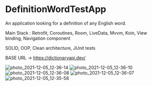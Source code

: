 # DefinitionWordTestApp
An application looking for a definition of any English word.

Main Stack : Retrofit, Сoroutines, Room, LiveData, Mvvm, Koin, View binding, Navigation component

SOLID, OOP, Clean architecture, JUnit tests

BASE URL -> https://dictionaryapi.dev/


![photo_2021-12-05_12-36-14](https://user-images.githubusercontent.com/76904012/144743224-a5e87bc0-d51c-406c-9eb3-2e510d67161b.jpg)
![photo_2021-12-05_12-36-10](https://user-images.githubusercontent.com/76904012/144743227-afaf9e65-b90b-4ea2-8b27-3b35de928843.jpg)
![photo_2021-12-05_12-36-08](https://user-images.githubusercontent.com/76904012/144743228-b5740415-475d-4e90-b154-36ca061010c1.jpg)
![photo_2021-12-05_12-36-07](https://user-images.githubusercontent.com/76904012/144743230-4ecdb724-d131-4503-aa30-a3c66b79a971.jpg)
![photo_2021-12-05_12-35-58](https://user-images.githubusercontent.com/76904012/144743231-106d1ceb-4efe-4dbc-b6f5-32006f1e0e0e.jpg)
